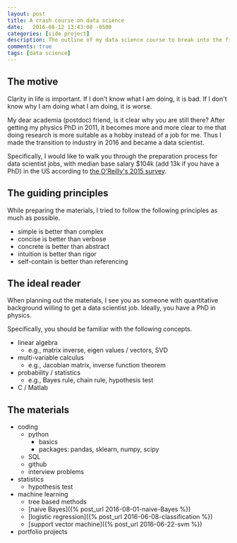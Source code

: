 ```yaml
---
layout: post
title: A crash course on data science
date:   2016-08-12 13:43:08 -0500
categories: [side project]
description: The outline of my data science course to break into the field.
comments: true
tags: [data science]
---
```


## The motive

Clarity in life is important. If I don't know what I am doing, it is bad.
If I don't know why I am doing what I am doing, it is worse.

My dear academia (postdoc) friend, is it clear why you are still there?
After getting my physics PhD in 2011, it becomes more and more clear to 
me that doing research is more suitable as a hobby instead of a job for me.
Thus I made the transition to industry in 2016 and became a data scientist.

Specifically, I would like to walk you through the preparation process for
data scientist jobs, with median base salary $104k (add 13k if you have a PhD) in the US according to [the O'Reilly's 2015 survey](https://www.oreilly.com/ideas/2015-data-science-salary-survey/). 

## The guiding principles

While preparing the materials, I tried to follow the following principles as much as possible.

* simple is better than complex
* concise is better than verbose
* concrete is better than abstract
* intuition is better than rigor
* self-contain is better than referencing

## The ideal reader

When planning out the materials, I see you as someone with quantitative background willing to get a data scientist job. 
Ideally, you have a PhD in physics.

Specifically, you should be familiar with the following concepts. 

* linear algebra
    * e.g., matrix inverse, eigen values / vectors, SVD
* multi-variable calculus
    * e.g., Jacobian matrix, inverse function theorem
* probability / statistics 
    * e.g., Bayes rule, chain rule, hypothesis test
* C / Matlab

## The materials

* coding
    * python
        * basics
        * packages: pandas, sklearn, numpy, scipy
    * SQL
    * github
    * interview problems
* statistics
    * hypothesis test
* machine learning
    * tree based methods
    * [naive Bayes]({% post_url 2016-08-01-naive-Bayes %})
    * [logistic regression]({% post_url 2016-06-08-classification %})
    * [support vector machine]({% post_url 2016-06-22-svm %})
* portfolio projects
